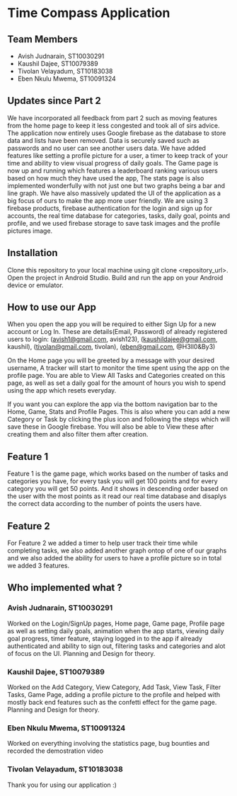 # Time Compass Application 

## Team Members
- Avish Judnarain, ST10030291
- Kaushil Dajee, ST10079389
- Tivolan Velayadum, ST10183038
- Eben Nkulu Mwema, ST10091324

## Updates since Part 2
We have incorporated all feedback from part 2 such as moving features from the home page to keep it less congested and took all of sirs advice.
The application now entirely uses Google firebase as the database to store data and lists have been removed. Data is securely saved such as passwords and no user can see another users data. We have added features like setting a profile picture for a user, a timer to keep track of your time and ability to view visual progress of daily goals. The Game page is now up and running which features a leaderboard ranking various users based on how much they have used the app, The stats page is also implemented wonderfully with not just one but two graphs being a bar and line graph. We have also massively updated the UI of the application as a big focus of ours to make the app more user friendly. We are using 3 firebase products, firebase authentication for the login and sign up for accounts, the real time database for categories, tasks, daily goal, points and profile, and we used firebase storage to save task images and the profile pictures image.

## Installation
Clone this repository to your local machine using git clone <repository_url>.
Open the project in Android Studio.
Build and run the app on your Android device or emulator.

## How to use our App
When you open the app you will be required to either Sign Up for a new account or Log In. 
These are details(Email, Password) of already registered users to login:
  (avish1@gmail.com, avish123),
  (kaushildajee@gmail.com, kaushil),
  (tivolan@gmail.com, tivolan),
  (eben@gmail.com, @H3ll0&By3)

On the Home page you will be greeted by a message with your desired username,
A tracker will start to monitor the time spent using the app on the profile page.
You are able to View All Tasks and Categories created on this page, as well as
set a daily goal for the amount of hours you wish to spend using the app which resets everyday.

If you want you can explore the app via the bottom navigation bar to the Home, Game, Stats and Profile Pages.
This is also where you can add a new Category or Task by clicking the plus icon and following the steps which will save these in Google firebase.
You will also be able to View these after creating them and also filter them after creation.
  
## Feature 1
Feature 1 is the game page, which works based on the number of tasks and categories you have, for every task you will get 100 points and for every category you will get 50 points. And it shows in descending order based on the user with the most points as it read our 
real time database and disaplys the correct data according to the number of points the users have.

## Feature 2
For Feature 2 we added a timer to help user track their time while completing tasks, we also added another graph ontop of one of our graphs and we also added
the ability for users to have a profile picture so in total we added 3 features.

## Who implemented what ?
### Avish Judnarain, ST10030291
Worked on the Login/SignUp pages, Home page, Game page, Profile page as well as setting daily goals, animation when the app starts, viewing daily goal progress, timer feature, 
staying logged in to the app if already authenticated and ability to sign out, filtering tasks and categories and alot of focus on the UI. Planning and Design for theory.
### Kaushil Dajee, ST10079389
Worked on the Add Category, View Category, Add Task, View Task, Filter Tasks, Game Page, adding a profile picture to the profile and helped with mostly back end features such as the confetti effect for the game page. Planning and Design for theory. 
### Eben Nkulu Mwema, ST10091324
Worked on everything involving the statistics page, bug bounties and recorded the demostration video
### Tivolan Velayadum, ST10183038

Thank you for using our application :) 
